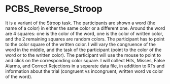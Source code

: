 # PCBS_Reverse_Stroop

It is a variant of the Stroop task. The participants are shown a word (the name of a color) in either the same color or a different one. Around the word are 4 squares: one is the color of the word, one is the color of written color, and the 2 remaining squares are random colors. The participant has to point to the color square of the written color. I will vary the congruence of the word in the middle, and the task of the participant (point to the color of the word or to the written color). The participant will use the mouse to point to and click on the corresponding color square. I will collect Hits, Misses, False Alarms, and Correct Rejections in a separate data file, in addition to RTs and information about the trial (congruent vs incongruent, written word vs color of the word). 
